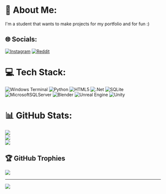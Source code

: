 # 💫 About Me:
I'm a student that wants to make projects for my portfolio and for fun :)


## 🌐 Socials:
[![Instagram](https://img.shields.io/badge/Instagram-%23E4405F.svg?logo=Instagram&logoColor=white)](https://instagram.com/hefe0935) [![Reddit](https://img.shields.io/badge/Reddit-%23FF4500.svg?logo=Reddit&logoColor=white)](https://reddit.com/user/hefe0935) 

# 💻 Tech Stack:
![Windows Terminal](https://img.shields.io/badge/Windows%20Terminal-%234D4D4D.svg?style=for-the-badge&logo=windows-terminal&logoColor=white) ![Python](https://img.shields.io/badge/python-3670A0?style=for-the-badge&logo=python&logoColor=ffdd54) ![HTML5](https://img.shields.io/badge/html5-%23E34F26.svg?style=for-the-badge&logo=html5&logoColor=white) ![.Net](https://img.shields.io/badge/.NET-5C2D91?style=for-the-badge&logo=.net&logoColor=white) ![SQLite](https://img.shields.io/badge/sqlite-%2307405e.svg?style=for-the-badge&logo=sqlite&logoColor=white) ![MicrosoftSQLServer](https://img.shields.io/badge/Microsoft%20SQL%20Server-CC2927?style=for-the-badge&logo=microsoft%20sql%20server&logoColor=white) ![Blender](https://img.shields.io/badge/blender-%23F5792A.svg?style=for-the-badge&logo=blender&logoColor=white) ![Unreal Engine](https://img.shields.io/badge/unrealengine-%23313131.svg?style=for-the-badge&logo=unrealengine&logoColor=white) ![Unity](https://img.shields.io/badge/unity-%23000000.svg?style=for-the-badge&logo=unity&logoColor=white)
# 📊 GitHub Stats:
![](https://github-readme-stats.vercel.app/api?username=hefe00935&theme=dark&hide_border=true&include_all_commits=true&count_private=true)<br/>
![](https://nirzak-streak-stats.vercel.app/?user=hefe00935&theme=dark&hide_border=true)<br/>
![](https://github-readme-stats.vercel.app/api/top-langs/?username=hefe00935&theme=dark&hide_border=true&include_all_commits=true&count_private=true&layout=compact)

## 🏆 GitHub Trophies
![](https://github-profile-trophy.vercel.app/?username=hefe00935&theme=solarized-dark&no-frame=true&no-bg=true&margin-w=4)


---
[![](https://visitcount.itsvg.in/api?id=hefe00935&icon=2&color=0)](https://visitcount.itsvg.in)

<!-- Proudly created with GPRM ( https://gprm.itsvg.in ) -->
